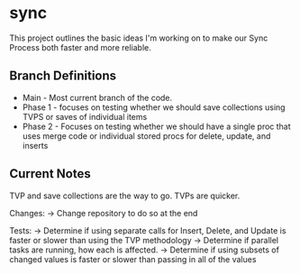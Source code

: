 # sync

This project outlines the basic ideas I'm working on to make our Sync Process both faster and more reliable.

## Branch Definitions
* Main - Most current branch of the code.
* Phase 1 - focuses on testing whether we should save collections using TVPS or saves of individual items
* Phase 2 - Focuses on testing whether we should have a single proc that uses merge code or individual stored procs for delete, update, and inserts


## Current Notes
TVP and save collections are the way to go. TVPs are quicker.

Changes: 
 -> Change repository to do so at the end

Tests:
 -> Determine if using separate calls for Insert, Delete, and Update is faster or slower than using the TVP methodology
     -> Determine if parallel tasks are running, how each is affected.
 -> Determine if using subsets of changed values is faster or slower than passing in all of the values